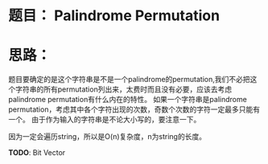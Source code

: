 # 题目： Palindrome Permutation
# 思路：
题目要确定的是这个字符串是不是一个palindrome的permutation,我们不必把这个字符串的所有permutation列出来，太费时而且没有必要，应该去考虑palindrome permutation有什么内在的特性。
如果一个字符串是palindrome permutation，考虑其中各个字符出现的次数，奇数个次数的字符一定最多只能有一个。
由于作为输入的字符串是不论大小写的，要注意一下。

因为一定会遍历string，所以是O(n)复杂度，n为string的长度。

**TODO**: Bit Vector